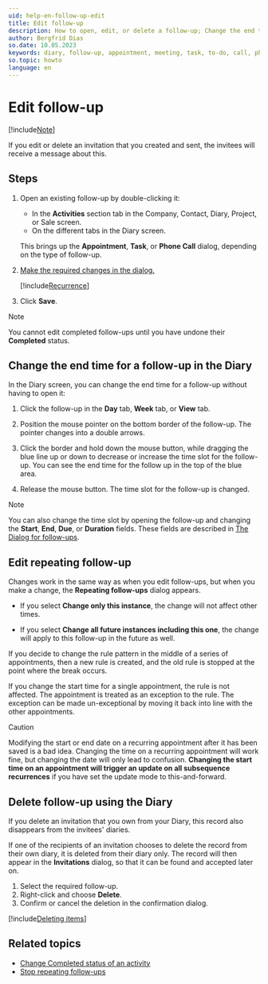 ```yaml
---
uid: help-en-follow-up-edit
title: Edit follow-up
description: How to open, edit, or delete a follow-up; Change the end time for a follow-up in the Diary; Edit or delete invitation; Edit repeating follow-up
author: Bergfrid Dias
so.date: 10.05.2023
keywords: diary, follow-up, appointment, meeting, task, to-do, call, phone, invitation
so.topic: howto
language: en
---
```


# Edit follow-up

[!include[Note](includes/note-edit-followup.md)]

If you edit or delete an invitation that you created and sent, the invitees will receive a message about this.

## Steps

1. Open an existing follow-up by double-clicking it:

    * In the **Activities** section tab in the Company, Contact, Diary, Project, or Sale screen.
    * On the different tabs in the Diary screen.

    This brings up the **Appointment**, **Task**, or **Phone Call** dialog, depending on the type of follow-up.

2. [Make the required changes in the dialog.][3]

    [!include[Recurrence](includes/note-repetition.md)]

3. Click **Save**.

> [!NOTE]
> You cannot edit completed follow-ups until you have undone their **Completed** status.

## <a id="change-end" />Change the end time for a follow-up in the Diary

In the Diary screen, you can change the end time for a follow-up without having to open it:

1. Click the follow-up in the **Day** tab, **Week** tab, or **View** tab.

2. Position the mouse pointer on the bottom border of the follow-up. The pointer changes into a double arrows.

3. Click the border and hold down the mouse button, while dragging the blue line up or down to decrease or increase the time slot for the follow-up. You can see the end time for the follow up in the top of the blue area.

4. Release the mouse button. The time slot for the follow-up is changed.

> [!NOTE]
> You can also change the time slot by opening the follow-up and changing the **Start**, **End**, **Due**, or **Duration** fields. These fields are described in [The Dialog for follow-ups][3].

## <a id="repeat" />Edit repeating follow-up

Changes work in the same way as when you edit follow-ups, but when you make a change, the **Repeating follow-ups** dialog appears.

* If you select **Change only this instance**, the change will not affect other times.

* If you select **Change all future instances including this one**, the change will apply to this follow-up in the future as well.

If you decide to change the rule pattern in the middle of a series of appointments, then a new rule is created, and the old rule is stopped at the point where the break occurs.

If you change the start time for a single appointment, the rule is not affected. The appointment is treated as an exception to the rule. The exception can be made un-exceptional by moving it back into line with the other appointments.

> [!CAUTION]
> Modifying the start or end date on a recurring appointment after it has been saved is a bad idea. Changing the time on a recurring appointment will work fine, but changing the date will only lead to confusion. **Changing the start time on an appointment will trigger an update on all subsequence recurrences** if you have set the update mode to this-and-forward.

## <a id="delete" />Delete follow-up using the Diary

If you delete an invitation that you own from your Diary, this record also disappears from the invitees' diaries.

If one of the recipients of an invitation chooses to delete the record from their own diary, it is deleted from their diary only. The record will then appear in the **Invitations** dialog, so that it can be found and accepted later on.

1. Select the required follow-up.
2. Right-click and choose **Delete**.
3. Confirm or cancel the deletion in the confirmation dialog.

[!include[Deleting items](../../learn/includes/tip-deletion.md)]

## Related topics

* [Change Completed status of an activity][2]
* [Stop repeating follow-ups][5]

<!-- Referenced links -->
[2]: change-completed-status.md
[3]: screen/dialog-for-followups.md
[5]: recurrence/stop.md

<!-- Referenced images -->
